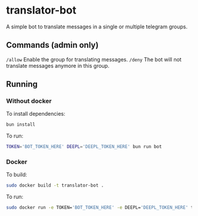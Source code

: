 # translator-bot
A simple bot to translate messages in a single or multiple telegram groups.

## Commands (admin only)
`/allow` Enable the group for translating messages.
`/deny` The bot will not translate messages anymore in this group.

## Running
### Without docker

To install dependencies:

```bash
bun install
```

To run:

```bash
TOKEN='BOT_TOKEN_HERE' DEEPL='DEEPL_TOKEN_HERE' bun run bot
```

### Docker

To build:

```bash
sudo docker build -t translator-bot .
```

To run:

```bash
sudo docker run -e TOKEN='BOT_TOKEN_HERE' -e DEEPL='DEEPL_TOKEN_HERE' translator-bot
```